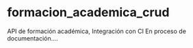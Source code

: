 # formacion_academica_crud
API de formación académica, Integración con CI
En proceso de documentación....
